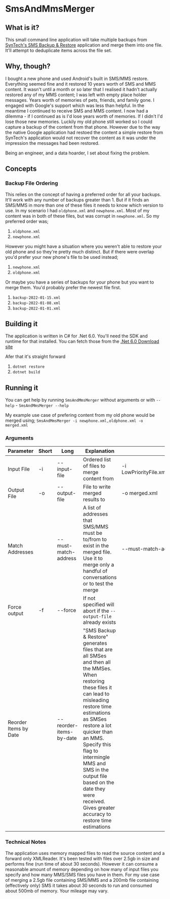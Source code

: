 # SmsAndMmsMerger

## What is it?

This small command line application will take multiple backups from [SynTech's SMS Backup & Restore](https://synctech.com.au/sms-backup-restore/) application and merge them into one file. It'll attempt to deduplicate items across the file set.

## Why, though?

I bought a new phone and used Android's built in SMS/MMS restore. Everything seemed fine and it restored 10 years worth of SMS and MMS content. It wasn't until a month or so later that I realised it hadn't actually restored any of my MMS content; I was left with empty place holder messages. Years worth of memories of pets, friends, and family gone. I engaged with Google's support which was less than helpful. In the meantime I continued to receive SMS and MMS content. I now had a dilemma - if I continued as is I'd lose years worth of memories. If I didn't I'd lose those new memories. Luckily my old phone still worked so I could capture a backup of the content from that phone. However due to the way the native Google application had restoed the content a simple restore from SynTech's application would not recover the content as it was under the impression the messages had been restored.

Being an engineer, and a data hoarder, I set about fixing the problem.

## Concepts

### Backup File Ordering

This relies on the concept of having a preferred order for all your backups. It'll work with any number of backups greater than 1. But if it finds an SMS/MMS in more than one of these files it needs to know which version to use. In my scenario I had `oldphone.xml` and `newphone.xml`. Most of my content was in both of these files, but was corrupt in `newphone.xml`. So my preferred order was;
  1. `oldphone.xml`
  1. `newphone.xml`

However you might have a situation where you weren't able to restore your old phone and so they're pretty much distinct. But if there were overlap you'd prefer your new phone's file to be used instead;
  1. `newphone.xml`
  1. `oldphone.xml`

Or maybe you have a series of backups for your phone but you want to merge them. You'd probably prefer the newest file first.
  1. `backup-2022-01-15.xml`
  1. `backup-2022-01-08.xml`
  1. `backup-2022-01-01.xml`

## Building it

The application is written in C# for .Net 6.0. You'll need the SDK and runtime for that installed. You can fetch those from the [.Net 6.0 Download site](https://dotnet.microsoft.com/en-us/download/dotnet/6.0)

Afer that it's straight forward

  1. `dotnet restore`
  1. `dotnet build`

## Running it

You can get help by running `SmsAndMmsMerger` without arguments or with `--help` - `SmsAndMmsMerger --help`

My example use case of prefering content from my old phone would be merged using;
`SmsAndMmsMerger -i newphone.xml,oldphone.xml -o merged.xml`

### Arguments

| Parameter             | Short | Long                    | Explanation                                                                                                                                                                                                                                                                                                                                                          | Example                                                            |
|-----------------------|-------|-------------------------|----------------------------------------------------------------------------------------------------------------------------------------------------------------------------------------------------------------------------------------------------------------------------------------------------------------------------------------------------------------------|--------------------------------------------------------------------|
| Input File            | -i    | --input-file            | Ordered list of files to merge content from                                                                                                                                                                                                                                                                                                                          | -i LowPriorityFile.xml,MediumPriorityFile.xml,HighPriorityFile.xml |
| Output File           | -o    | --output-file           | File to write merged results to                                                                                                                                                                                                                                                                                                                                      | -o merged.xml                                                      |
| Match Addresses       |       | --must-match-address    | A list of addresses that SMS/MMS must be to/from to exist in the merged file. Use it to merge only a handful of conversations or to test the merge                                                                                                                                                                                                                   | --must-match-address 412345678,487654321                           |
| Force output          | -f    | --force                 | If not specified will abort if the `--output-file` already exists                                                                                                                                                                                                                                                                                                    |                                                                    |
| Reorder Items by Date |       | --reorder-items-by-date | "SMS Backup & Restore" generates files that are all SMSes and then all the MMSes. When restoring these files it can lead to misleading restore time estimations as SMSes restore a lot quicker than an MMS. Specify this flag to intermingle MMS and SMS in the output file based on the date they were received. Gives greater accuracy to restore time estimations |                                                                    |

### Technical Notes

The application uses memory mapped files to read the source content and a forward only XMLReader. It's been tested with files over 2.5gb in size and performs fine (run time of about 30 seconds). However it can consume a reasonable amount of memory depending on how many of input files you specify and how many MMS/SMS files you have in them. For my use case of merging a 2.5gb file containing SMS/MMS and a 200mb file containing (effectively only) SMS it takes about 30 seconds to run and consumed about 500mb of memory. Your mileage may vary.